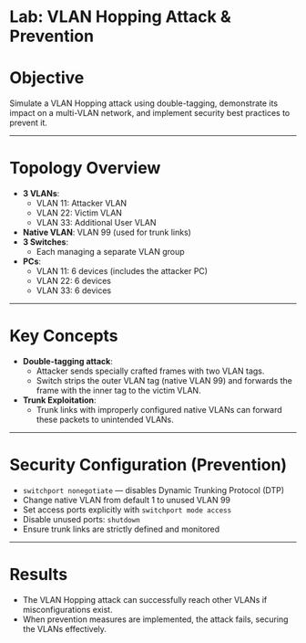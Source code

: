 # Lab: VLAN Hopping Attack & Prevention

# Objective
Simulate a VLAN Hopping attack using double-tagging, demonstrate its impact on a multi-VLAN network, and implement security best practices to prevent it.

---

# Topology Overview
- **3 VLANs**:
  - VLAN 11: Attacker VLAN
  - VLAN 22: Victim VLAN
  - VLAN 33: Additional User VLAN
- **Native VLAN**: VLAN 99 (used for trunk links)
- **3 Switches**:
  - Each managing a separate VLAN group
- **PCs**:
  - VLAN 11: 6 devices (includes the attacker PC)
  - VLAN 22: 6 devices
  - VLAN 33: 6 devices

---

# Key Concepts
- **Double-tagging attack**:
  - Attacker sends specially crafted frames with two VLAN tags.
  - Switch strips the outer VLAN tag (native VLAN 99) and forwards the frame with the inner tag to the victim VLAN.
- **Trunk Exploitation**:
  - Trunk links with improperly configured native VLANs can forward these packets to unintended VLANs.

---

# Security Configuration (Prevention)
- `switchport nonegotiate` — disables Dynamic Trunking Protocol (DTP)
- Change native VLAN from default 1 to unused VLAN 99
- Set access ports explicitly with `switchport mode access`
- Disable unused ports: `shutdown`
- Ensure trunk links are strictly defined and monitored

---

# Results
- The VLAN Hopping attack can successfully reach other VLANs if misconfigurations exist.
- When prevention measures are implemented, the attack fails, securing the VLANs effectively.
